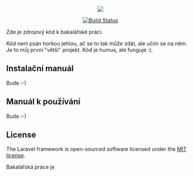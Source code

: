 <p align="center"><img src="https://laravel.com/assets/img/components/logo-laravel.svg"></p>

<p align="center">
<a href="https://travis-ci.org/laravel/framework"><img src="https://travis-ci.org/laravel/framework.svg" alt="Build Status"></a>
  
 Zde je zdrojový kód k bakalářské práci. 
 
 Kód není psán horkou jehlou, ač se to tak může zdát, ale učím se na něm. Je to můj první "větší" projekt. Kód je humus, ale funguje :).
 
 
 ## Instalační manuál 
 
 Bude :-)
 
 ## Manuál k používání 
 
 Bude :-)
 
  ## License

The Laravel framework is open-sourced software licensed under the [MIT license](http://opensource.org/licenses/MIT).

Bakalářská práce je 
